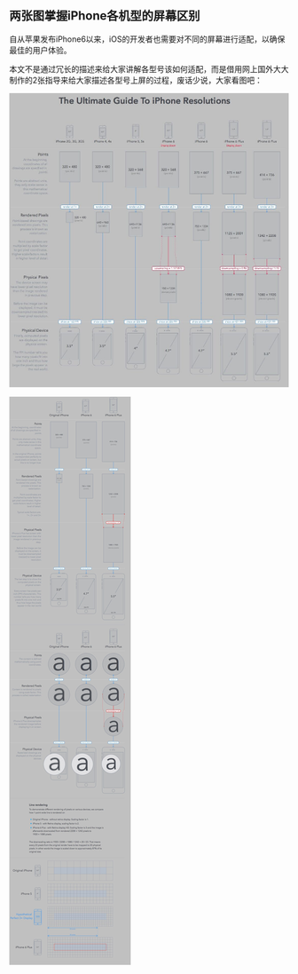 ## 两张图掌握iPhone各机型的屏幕区别 

自从苹果发布iPhone6以来，iOS的开发者也需要对不同的屏幕进行适配，以确保最佳的用户体验。

本文不是通过冗长的描述来给大家讲解各型号该如何适配，而是借用网上国外大大制作的2张指导来给大家描述各型号上屏的过程，废话少说，大家看图吧：

![iPhone-Resolution-Guide](../images/iphone-resolution-guide.jpg)

![iPhone-Render](../images/iphone-render.jpg)


